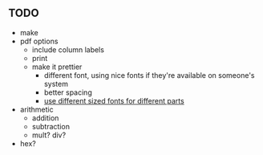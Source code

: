 ## TODO
- make 
- pdf options
  - include column labels
  - print
  - make it prettier
    - different font, using nice fonts if they're available on someone's system
    - better spacing
    - [use different sized fonts for different parts](https://unix.stackexchange.com/a/500365)
- arithmetic
    - addition
    - subtraction
    - mult? div?
- hex?


